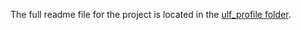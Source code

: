 The full readme file for the project is located in the [ulf_profile folder](https://github.com/uddannelse-laering-forloeb/ulf/blob/master/profiles/ulf/README.md).